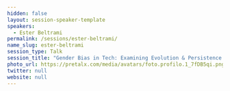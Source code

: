 ```yaml
---
hidden: false
layout: session-speaker-template
speakers: 
  - Ester Beltrami
permalink: /sessions/ester-beltrami/
name_slug: ester-beltrami
session_type: Talk
session_title: "Gender Bias in Tech: Examining Evolution & Persistence of Stereotypes"
photo_url: https://pretalx.com/media/avatars/foto.profilo.1_7fDB5qi.png
twitter: null
website: null
---
```


